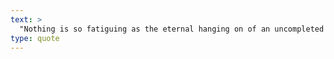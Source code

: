 ```yaml
---
text: >
  "Nothing is so fatiguing as the eternal hanging on of an uncompleted task." - William James
type: quote
---
```

